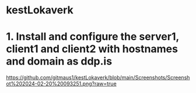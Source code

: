 # kestLokaverk

<h1> 1. Install and configure the server1, client1 and client2 with hostnames and domain as ddp.is </h1>

https://github.com/gitmaus1/kestLokaverk/blob/main/Screenshots/Screenshot%202024-02-20%20093251.png?raw=true
